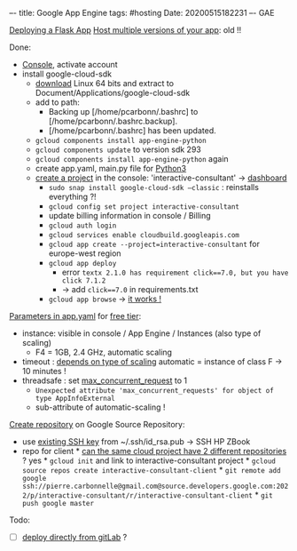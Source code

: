 –-
title: Google App Engine
tags: #hosting
Date: 20200515182231
–-
GAE 

[Deploying a Flask App](https://medium.com/@dmahugh_70618/deploying-a-flask-app-to-google-app-engine-faa883b5ffab)
[Host multiple versions of your app](https://rominirani.com/app-engine-dev-tips-6-understand-application-versions-d5b195b3f36c): old !!

Done:
* [Console](https://console.cloud.google.com/?_ga=2.171405280.1706200510.1590413868-1723277893.1589396646&pli=1), activate account
* install google-cloud-sdk
    * [download](https://cloud.google.com/sdk/docs#install_the_latest_cloud_tools_version_cloudsdk_current_version) Linux 64 bits and extract to Document/Applications/google-cloud-sdk
    * add to path:
        * Backing up [/home/pcarbonn/.bashrc] to [/home/pcarbonn/.bashrc.backup].
        * [/home/pcarbonn/.bashrc] has been updated.
    * `gcloud components install app-engine-python`
    * `gcloud components update` to version sdk 293
    * `gcloud components install app-engine-python` again
    * create app.yaml, main.py file for [Python3](https://cloud.google.com/appengine/docs/standard/python/migrate-to-python3/config-files#updating_appyaml)
    * [create a project](https://cloud.google.com/resource-manager/docs/creating-managing-projects) in the console: 'interactive-consultant' → [dashboard](https://console.cloud.google.com/home/dashboard?project=interactive-consultant)
        * `sudo snap install google-cloud-sdk –classic` : reinstalls everything ?!
        * `gcloud config set project interactive-consultant`
        * update billing information in console / Billing
        * `gcloud auth login`
        * `gcloud services enable cloudbuild.googleapis.com`
        * `gcloud app create --project=interactive-consultant` for europe-west region
        * `gcloud app deploy`
            * error `textx 2.1.0 has requirement click==7.0, but you have click 7.1.2`
            * → add `click==7.0` in requirements.txt
        * `gcloud app browse` → [it works !](https://interactive-consultant.ew.r.appspot.com/)

[Parameters in app.yaml](https://cloud.google.com/appengine/docs/standard/python3/config/appref#entrypoint) for [free tier](https://cloud.google.com/free/docs/gcp-free-tier?hl=fr):
* instance: visible in console / App Engine / Instances (also type of scaling)
    * F4 = 1GB, 2.4 GHz, automatic scaling
* timeout : [depends on type of scaling](https://cloud.google.com/appengine/docs/standard/python/how-instances-are-managed#timeout) automatic = instance of class F → 10 minutes !
* threadsafe : set [max_concurrent_request](https://cloud.google.com/appengine/docs/standard/python/migrate-to-python3/config-files) to 1
    * `Unexpected attribute 'max_concurrent_requests' for object of type AppInfoExternal`
    * sub-attribute of automatic-scaling !

[Create repository](https://cloud.google.com/source-repositories/docs/pushing-code-from-a-repository?hl=fr) on Google Source Repository:
* use [existing SSH key](https://cloud.google.com/source-repositories/docs/authentication?hl=fr#use_existing_keys) from ~/.ssh/id_rsa.pub → SSH HP ZBook
* repo for client
        * [can the same cloud project have 2 different repositories](https://stackoverflow.com/questions/34674020/possible-way-to-add-multiple-git-repositories-in-the-same-google-cloud-project) ? yes
        * `gcloud init` and link to interactive-consultant project
        * `gcloud source repos create interactive-consultant-client`
        * `git remote add google ssh://pierre.carbonnelle@gmail.com@source.developers.google.com:2022/p/interactive-consultant/r/interactive-consultant-client`
        * `git push google master`

Todo:
- [ ] [deploy directly from gitLab](https://medium.com/faun/deploy-directly-from-gitlab-to-google-app-engine-d78bc3f9c983) ?